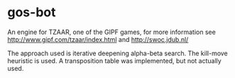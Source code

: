 gos-bot
=======

An engine for TZAAR, one of the GIPF games, for more information see http://www.gipf.com/tzaar/index.html
and http://swoc.jdub.nl/

The approach used is iterative deepening alpha-beta search. The kill-move heuristic is used. A
transposition table was implemented, but not actually used.
